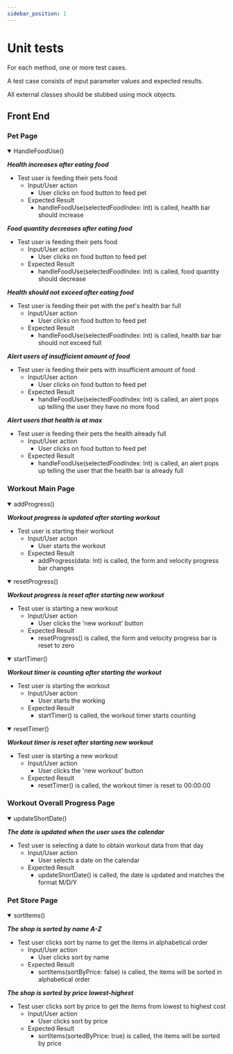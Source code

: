```yaml
---
sidebar_position: 1
---
```

# Unit tests
For each method, one or more test cases.

A test case consists of input parameter values and expected results.

All external classes should be stubbed using mock objects.


## Front End

### Pet Page
<details open>
<summary> HandleFoodUse() </summary>

***Health increases after eating food***
- Test user is feeding their pets food
    - Input/User action
        - User clicks on food button to feed pet
    - Expected Result
        - handleFoodUse(selectedFoodIndex: Int) is called, health bar should increase


***Food quantity decreases after eating food***
- Test user is feeding their pets food
    - Input/User action
        - User clicks on food button to feed pet
    - Expected Result
        - handleFoodUse(selectedFoodIndex: Int) is called, food quantity should decrease

***Health should not exceed after eating food***
- Test user is feeding their pet with the pet's health bar full
    - Input/User action
        - User clicks on food button to feed pet
    - Expected Result
        - handleFoodUse(selectedFoodIndex: Int) is called, health bar bar should not exceed full

***Alert users of insufficient amount of food***
- Test user is feeding their pets with insufficient amount of food
    - Input/User action
        - User clicks on food button to feed pet
    - Expected Result
        - handleFoodUse(selectedFoodIndex: Int) is called, an alert pops up telling the user they have no more food

***Alert users that health is at max***
- Test user is feeding their pets the health already full
    - Input/User action
        - User clicks on food button to feed pet
    - Expected Result
        - handleFoodUse(selectedFoodIndex: Int) is called, an alert pops up telling the user that the health bar is already full
    
</details>

### Workout Main Page
<details open>
<summary> addProgress() </summary>

***Workout progress is updated after starting workout***
- Test user is starting their workout
    - Input/User action
        - User starts the workout
    - Expected Result
        - addProgress(data: Int) is called, the form and velocity progress bar changes
</details>

<details open>
<summary> resetProgress() </summary>

***Workout progress is reset after starting new workout***
- Test user is starting a new workout
    - Input/User action
        - User clicks the 'new workout' button
    - Expected Result
        - resetProgress() is called, the form and velocity progress bar is reset to zero
</details>

<details open>
<summary> startTimer() </summary>

***Workout timer is counting after starting the workout***
- Test user is starting the workout
    - Input/User action
        - User starts the working 
    - Expected Result
        - startTimer() is called, the workout timer starts counting
</details>

<details open>
<summary> resetTimer() </summary>

***Workout timer is reset after starting new workout***
- Test user is starting a new workout
    - Input/User action
        - User clicks the 'new workout' button
    - Expected Result
        - resetTimer() is called, the workout timer is reset to 00:00:00
</details>

### Workout Overall Progress Page

<details open>
<summary> updateShortDate() </summary>

***The date is updated when the user uses the calendar***
- Test user is selecting a date to obtain workout data from that day
    - Input/User action
        - User selects a date on the calendar
    - Expected Result
        - updateShortDate() is called, the date is updated and matches the format M/D/Y
</details>


### Pet Store Page

<details open>
<summary> sortItems() </summary>

***The shop is sorted by name A-Z***
- Test user clicks sort by name to get the items in alphabetical order
    - Input/User action
        - User clicks sort by name
    - Expected Result
        - sortItems(sortByPrice: false) is called, the items will be sorted in alphabetical order 

***The shop is sorted by price lowest-highest***
- Test user clicks sort by price to get the items from lowest to highest cost
    - Input/User action
        - User clicks sort by price
    - Expected Result
        - sortItems(sortedByPrice: true) is called, the items will be sorted by price
</details>





